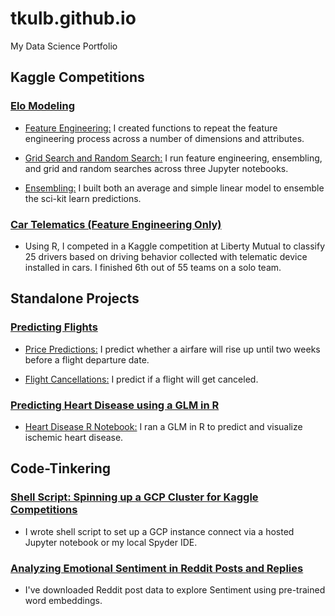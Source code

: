# tkulb.github.io
My Data Science Portfolio


## Kaggle Competitions
### [Elo Modeling](https://github.com/tkulb/elo_modeling)

* [Feature Engineering:](https://github.com/tkulb/elo_modeling/blob/master/feature%20engineering) I created functions to repeat the feature engineering process across a number of dimensions and attributes.

* [Grid Search and Random Search:](https://github.com/tkulb/elo_modeling/blob/master/grid%20search%20and%20random%20search) I run feature engineering, ensembling, and grid and random searches across three Jupyter notebooks.

* [Ensembling:](https://github.com/tkulb/elo_modeling/blob/master/feature%20engineering) I built both an average and simple linear model to ensemble the sci-kit learn predictions.


### [Car Telematics (Feature Engineering Only)](https://github.com/tkulb/telematics/blob/master/Telematics.R)
* Using R, I competed in a Kaggle competition at Liberty Mutual to classify 25 drivers based on driving behavior collected with telematic device installed in cars. I finished 6th out of 55 teams on a solo team.

## Standalone Projects
### [Predicting Flights](https://github.com/tkulb/flight_predictions) 

* [Price Predictions:](https://github.com/tkulb/flight_predictions/blob/master/price_predictions.ipynb) I predict whether a airfare will rise up until two weeks before a flight departure date.

* [Flight Cancellations:](https://github.com/tkulb/flight_predictions/blob/master/flight_cancellations.ipynb) I predict if a flight will get canceled.


### [Predicting Heart Disease using a GLM in R](https://github.com/tkulb/ischemic)

* [Heart Disease R Notebook:](https://github.com/tkulb/Heart_Disease/blob/master/Heart%20Disease%20Notebook.Rmd) I ran a GLM in R to predict and visualize ischemic heart disease.

## Code-Tinkering

### [Shell Script: Spinning up a GCP Cluster for Kaggle Competitions](https://github.com/tkulb/shell_tinker/blob/master/Kaggle_GCP_shell_configuration.SH)
*  I wrote shell script to set up a GCP instance connect via a hosted Jupyter notebook or my local Spyder IDE. 

### [Analyzing Emotional Sentiment in Reddit Posts and Replies](https://github.com/tkulb/reddit_sentiment/blob/master/reddit_import.py)
*  I've downloaded Reddit post data to explore Sentiment using pre-trained word embeddings.
